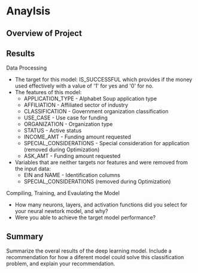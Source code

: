 # Anaylsis
## Overview of Project

## Results
Data Processing
 * The target for this model: IS_SUCCESSFUL which provides if the money used effectively with a value of '1' for yes and '0' for no. 
 * The features of this model: 
   * APPLICATION_TYPE - Alphabet Soup application type
   * AFFILIATION - Affiliated sector of industry
   * CLASSIFICATION - Government organization classification
   * USE_CASE - Use case for funding
   * ORGANIZATION - Organization type
   * STATUS - Active status
   * INCOME_AMT - Funding amount requested
   * SPECIAL_CONSIDERATIONS - Special consideration for application (removed during Optimization)
   * ASK_AMT - Funding amount requested
 * Variables that are neither targets nor features and were removed from the input data:
   * EIN and NAME - Identification columns
   * SPECIAL_CONSIDERATIONS (removed during Optimization)
  
Compiling, Training, and Evaulating the Model
  * How many neurons, layers, and activation functions did you select for your neural newtork model, and why?
  * Were you able to achieve the target model performance?

## Summary 
Summarize the overal results of the deep learning model. Include a recommendation for how a diferent model could solve this classification problem, and explain your recommendation. 
